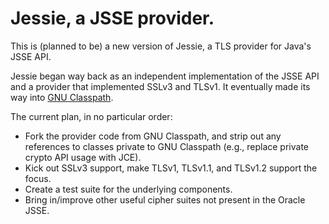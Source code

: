 # Jessie, a JSSE provider.

This is (planned to be) a new version of Jessie, a TLS provider for Java's JSSE API.

Jessie began way back as an independent implementation of the JSSE API and a provider that implemented SSLv3 and TLSv1. It eventually made its way into [GNU Classpath](http://www.gnu.org/s/classpath).

The current plan, in no particular order:

* Fork the provider code from GNU Classpath, and strip out any references to classes private to GNU Classpath (e.g., replace private crypto API usage with JCE).
* Kick out SSLv3 support, make TLSv1, TLSv1.1, and TLSv1.2 support the focus.
* Create a test suite for the underlying components.
* Bring in/improve other useful cipher suites not present in the Oracle JSSE.